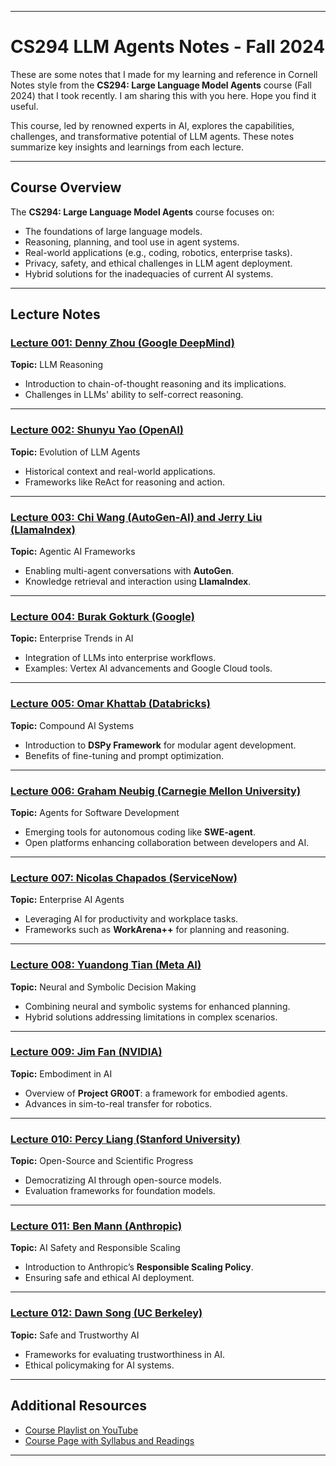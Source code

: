 
---

# **CS294 LLM Agents Notes - Fall 2024**

These are some notes that I made for my learning and reference in Cornell Notes style from the **CS294: Large Language Model Agents** course (Fall 2024) that I took recently. I am sharing this with you here. Hope you find it useful.

This course, led by renowned experts in AI, explores the capabilities, challenges, and transformative potential of LLM agents. These notes summarize key insights and learnings from each lecture.

---

## **Course Overview**

The **CS294: Large Language Model Agents** course focuses on:
- The foundations of large language models.
- Reasoning, planning, and tool use in agent systems.
- Real-world applications (e.g., coding, robotics, enterprise tasks).
- Privacy, safety, and ethical challenges in LLM agent deployment.
- Hybrid solutions for the inadequacies of current AI systems.

---

## **Lecture Notes**

### [Lecture 001: Denny Zhou (Google DeepMind)](Lecture%20001,%20Denny%20Zhou.md)  
**Topic:** LLM Reasoning  
- Introduction to chain-of-thought reasoning and its implications.  
- Challenges in LLMs' ability to self-correct reasoning.  

---

### [Lecture 002: Shunyu Yao (OpenAI)](Lecture%20002,%20Shunyu%20Yao.md)  
**Topic:** Evolution of LLM Agents  
- Historical context and real-world applications.  
- Frameworks like ReAct for reasoning and action.  

---

### [Lecture 003: Chi Wang (AutoGen-AI) and Jerry Liu (LlamaIndex)](Lecture%20003,%20Chi%20Wang%20and%20Jerry%20Liu.md)  
**Topic:** Agentic AI Frameworks  
- Enabling multi-agent conversations with **AutoGen**.  
- Knowledge retrieval and interaction using **LlamaIndex**.  

---

### [Lecture 004: Burak Gokturk (Google)](Lecture%20004,%20Burak%20Gokturk.md)  
**Topic:** Enterprise Trends in AI  
- Integration of LLMs into enterprise workflows.  
- Examples: Vertex AI advancements and Google Cloud tools.  

---

### [Lecture 005: Omar Khattab (Databricks)](Lecture%20005,%20Omar%20Khattab.md)  
**Topic:** Compound AI Systems  
- Introduction to **DSPy Framework** for modular agent development.  
- Benefits of fine-tuning and prompt optimization.  

---

### [Lecture 006: Graham Neubig (Carnegie Mellon University)](Lecture%20006,%20Graham%20Neubig.md)  
**Topic:** Agents for Software Development  
- Emerging tools for autonomous coding like **SWE-agent**.  
- Open platforms enhancing collaboration between developers and AI.  

---

### [Lecture 007: Nicolas Chapados (ServiceNow)](Lecture%20007,%20Nicolas%20Chapados%20and%20Alexandre%20Drouin.md)  
**Topic:** Enterprise AI Agents  
- Leveraging AI for productivity and workplace tasks.  
- Frameworks such as **WorkArena++** for planning and reasoning.  

---

### [Lecture 008: Yuandong Tian (Meta AI)](Lecture%20008,%20Yuandong%20Tian.md)  
**Topic:** Neural and Symbolic Decision Making  
- Combining neural and symbolic systems for enhanced planning.  
- Hybrid solutions addressing limitations in complex scenarios.  

---

### [Lecture 009: Jim Fan (NVIDIA)](Lecture%20009,%20Jim%20Fan.md)  
**Topic:** Embodiment in AI  
- Overview of **Project GR00T**: a framework for embodied agents.  
- Advances in sim-to-real transfer for robotics.  

---

### [Lecture 010: Percy Liang (Stanford University)](Lecture%20010,%20Percy%20Liang.md)  
**Topic:** Open-Source and Scientific Progress  
- Democratizing AI through open-source models.  
- Evaluation frameworks for foundation models.  

---

### [Lecture 011: Ben Mann (Anthropic)](Lecture%20011,%20Ben%20Mann.md)  
**Topic:** AI Safety and Responsible Scaling  
- Introduction to Anthropic’s **Responsible Scaling Policy**.  
- Ensuring safe and ethical AI deployment.  

---

### [Lecture 012: Dawn Song (UC Berkeley)](Lecture%20012,%20Dawn%20Song.md)  
**Topic:** Safe and Trustworthy AI  
- Frameworks for evaluating trustworthiness in AI.  
- Ethical policymaking for AI systems.  

---

## **Additional Resources**
- [Course Playlist on YouTube](https://www.youtube.com/playlist?list=PLS01nW3RtgopsNLeM936V4TNSsvvVglLc)  
- [Course Page with Syllabus and Readings](https://example.com)  

---
